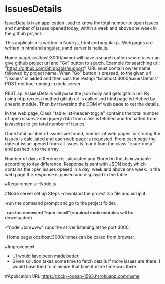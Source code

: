 # IssuesDetails

IssueDetails is an application used to know the total number of open issues and number of issues opened today, within a week and above one week  in the github project.

This application is written in Node.js, html and angular.js. Web pages are written in html and angular.js and server is node.js.

Home page(localhost:3000/home) will have a search option where user can give github project url and "Go" button to search. Example for searching url: "https://github.com/Shippable/support", URL must contain owner name followed by project name. When "Go" button is pressed, to the given url "/issues" is added and then calls the restapi "localhost:3000/issuesDetails" POST method running in node server.

REST api /issuesDetails will parse the json body and gets github url. By using http request method github url is called and html page is fetched by cheerio module. Then by traversing the DOM of web page to get the details.

In the web page, Class "table-list-header-toggle" contains the total number of open issues. From jquery data from class is fetched and formatted from javascirpt to get total number of issues.

Once total number of issues are found, number of web pages  for storing the issues is calculated and each web page is requested. From each page the date of issue opened from all issues is found from the class "issue-meta" and pushed in to the array.

Number of days difference is calculated and Stored in the Json variable according to day difference. Response is sent with JSON body which contains the open issues opened in a day, week and above one week. In the web page this response is parsed and displayed in the table.

#Requirements:
  -Node.js

#Node server set up Steps
  -downlaod the project zip file and unzip it.
  
  -run the command prompt and go to the project folder.
  
  -run the command "npm install"(required node modules will be downloaded)
  
  -"node ./bin/www" runs the server listening at the port 3000.
  
  -Home page(localhost:3000/home) can be called from browser.
  

#Improvement
  - UI would have been made better.
  - Given solution takes some time to fetch details if more issues are there. I would have tried to minimize that time     if more time was there.

#Application URL
  https://rocky-ocean-1593.herokuapp.com/home
